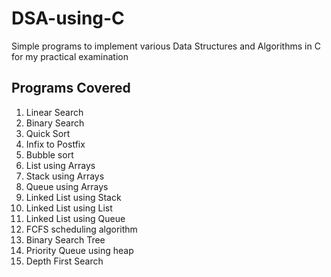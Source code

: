 # DSA-using-C
Simple programs to implement various Data Structures and Algorithms in C for my practical examination

## Programs Covered
1. Linear Search
2. Binary Search
3. Quick Sort
4. Infix to Postfix
5. Bubble sort
6. List using Arrays
7. Stack using Arrays
8. Queue using Arrays
9. Linked List using Stack
10. Linked List using List
11. Linked List using Queue
12. FCFS scheduling algorithm
13. Binary Search Tree
14. Priority Queue using heap
15. Depth First Search
